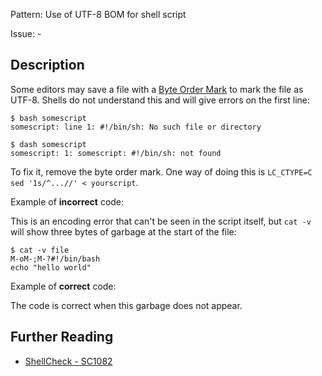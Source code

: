 Pattern: Use of UTF-8 BOM for shell script

Issue: -

## Description

Some editors may save a file with a [Byte Order Mark](https://en.wikipedia.org/wiki/Byte_order_mark) to mark the file as UTF-8. Shells do not understand this and will give errors on the first line:

```
$ bash somescript
somescript: line 1: #!/bin/sh: No such file or directory

$ dash somescript
somescript: 1: somescript: #!/bin/sh: not found
```

To fix it, remove the byte order mark. One way of doing this is `LC_CTYPE=C sed '1s/^...//' < yourscript`.

Example of **incorrect** code:

This is an encoding error that can't be seen in the script itself, but `cat -v` will show three bytes of garbage at the start of the file:

```
$ cat -v file
M-oM-;M-?#!/bin/bash
echo "hello world"
```

Example of **correct** code:

The code is correct when this garbage does not appear.

## Further Reading

* [ShellCheck - SC1082](https://github.com/koalaman/shellcheck/wiki/SC1082)

